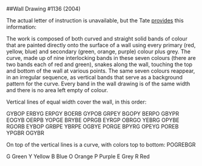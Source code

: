 ##Wall Drawing #1136 (2004)

The actual letter of instruction is unavailable, but the Tate <a href="http://www.tate.org.uk/art/artworks/lewitt-wall-drawing-1136-ar00165/text-summary">provides</a> this
information:

The work is composed of both curved and straight solid bands of colour that are
painted directly onto the surface of a wall using every primary (red, yellow,
blue) and secondary (green, orange, purple) colour plus grey. The curve, made up
of nine interlocking bands in these seven colours (there are two bands each of
red and green), snakes along the wall, touching the top and bottom of the wall
at various points. The same seven colours reappear, in an irregular sequence,
as vertical bands that serve as a background pattern for the curve. Every band
in the wall drawing is of the same width and there is no area left empty of
colour.

Vertical lines of equal width cover the wall, in this order:

GYBOP ERBYG ERPGY BOERB GYPOB GRPEY BGOPY BERPO GBYPR EOGYB OERPB YOPGE BRYBE OPRGB EYRGP OBRGO YEBRG OPYBE RGORB EYBOP GRBPE YBRPE OGBYE PORGE BPYRG OPEYG POREB YPGBR OGYBR

On top of the vertical lines is a curve, with colors top to bottom: POGREBGR

G Green Y Yellow B Blue O Orange P Purple E Grey R Red
